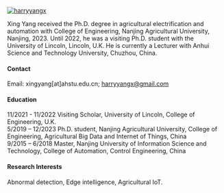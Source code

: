 

[![harryyangx](https://www.researchgate.net/profile/Xing-Yang-22)](https://scholar.google.com.sg/citations?hl=en&user=Zn0_mOoAAAAJ)

Xing Yang received the Ph.D. degree in agricultural electrification and automation with College of Engineering, Nanjing Agricultural University, Nanjing, 2023. Until 2022, he was a visiting Ph.D. student with the University of Lincoln, Lincoln, U.K. He is currently a Lecturer with Anhui Science and Technology University, Chuzhou, China.

#### Contact

Email: xingyang[at]ahstu.edu.cn; harryyangx@gmail.com

#### Education
11/2021 - 11/2022 Visiting Scholar, University of Lincoln, College of Engineering, U.K.\
5/2019 – 12/2023 Ph.D. student, Nanjing Agricultural  University, College of Engineering, Agricultural Big Data and Internet of Things, China\
9/2015 – 6/2018 Master, Nanjing University of Information Science and Technology, College of Automation, Control Engineering, China

#### Research Interests
Abnormal detection, Edge intelligence, Agricultural IoT.

